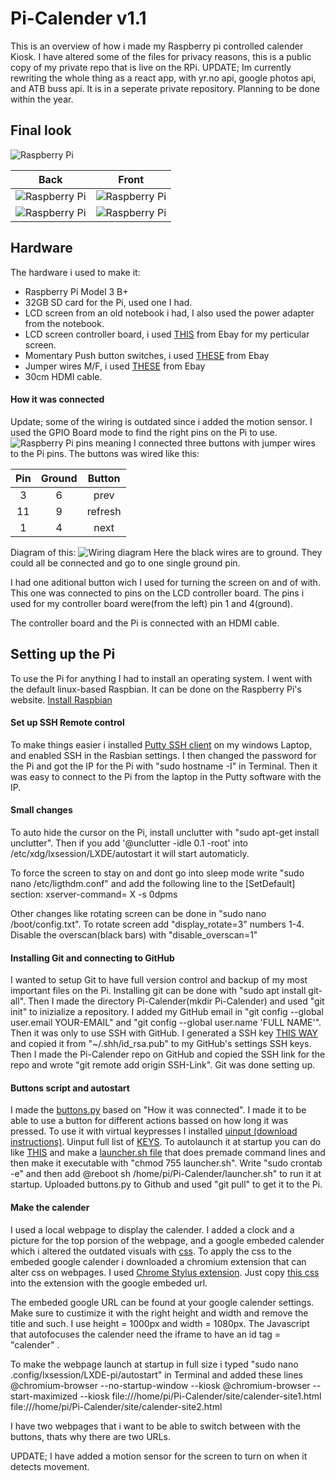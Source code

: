 # Pi-Calender v1.1
This is an overview of how i made my Raspberry pi controlled calender Kiosk. I have altered some of the files for privacy reasons, this is a public copy of my private repo that is live on the RPi.
UPDATE; Im currently rewriting the whole thing as a react app, with yr.no api, google photos api, and ATB buss api. It is in a seperate private repository. Planning to be done within the year.

## Final look

![Raspberry Pi](/info-files/final/front.jpg "Front")

Back             |  Front
:-------------------------:|:-------------------------:
![Raspberry Pi](/info-files/final/side.jpg "Side with buttons")  |  ![Raspberry Pi](/info-files/final/sensor.jpg "Front with sensor")
![Raspberry Pi](/info-files/final/back.jpg "Back with wiring") | ![Raspberry Pi](/info-files/final/calender.jpg "the calender")


## Hardware
The hardware i used to make it:
* Raspberry Pi Model 3 B+
* 32GB SD card for the Pi, used one I had.
* LCD screen from an old notebook i had, I also used the power adapter from the notebook.
* LCD screen controller board, i used [THIS](https://www.ebay.com/itm/HDMI-DVI-VGA-AUDIO-LCD-Controller-Board-for-N173HGE-L21-1920-1080-DIY-PC-Monitor/360796326496?ssPageName=STRK%3AMEBIDX%3AIT&_trksid=p2060353.m1438.l2649) from Ebay for my perticular screen.
* Momentary Push button switches, i used [THESE](https://www.ebay.com/itm/5pcs-Waterproof-Push-Button-Momentary-Horn-Switch-Start-Metal-16mm-max-250V-3A-/232259034032?hash=item3613b79bb0) from Ebay
* Jumper wires M/F, i used [THESE](https://www.ebay.com/itm/40pc-Breadboard-Dupont-Jump-Wire-M-M-M-F-F-F-10-20-30cm-Jumper-Cable-Lead-2-54mm-/202127939692?var=&hash=item0) from Ebay
* 30cm HDMI cable.

#### How it was connected
Update; some of the wiring is outdated since i added the motion sensor.
I used the GPIO Board mode to find the right pins on the Pi to use.
![Raspberry Pi pins meaning](/info-files/pi-board-layout.png "Pi pins meaning")
I connected three buttons with jumper wires to the Pi pins. The buttons was wired like this:

|  Pin  | Ground     | Button  |
|:-----:|:----------:|:-------:|
| 3     | 6          | prev    |
| 11    | 9          | refresh |
| 1     | 4          | next    |

Diagram of this:
![Wiring diagram](/info-files/buttons-wiring.png "wiring")
Here the black wires are to ground. They could all be connected and go to one single ground pin.

I had one aditional button wich I used for turning the screen on and of with. This one was connected to pins on the LCD controller board. The pins i used for my controller board were(from the left) pin 1 and 4(ground).

The controller board and the Pi is connected with an HDMI cable.

## Setting up the Pi
To use the Pi for anything I had to install an operating system. I went with the default linux-based Raspbian. It can be done on the Raspberry Pi's website. [Install Raspbian](https://www.raspberrypi.org/documentation/installation/installing-images/)

#### Set up SSH Remote control
To make things easier i installed [Putty SSH client](https://www.putty.org) on my windows Laptop, and enabled SSH in the Rasbian settings. I then changed the password for the Pi and got the IP for the Pi with "sudo hostname -I" in Terminal. Then it was easy to connect to the Pi from the laptop in the Putty software with the IP.

#### Small changes
To auto hide the cursor on the Pi, install unclutter with "sudo apt-get install unclutter". Then if you add
'@unclutter -idle 0.1 -root' into /etc/xdg/lxsession/LXDE/autostart
it will start automaticly.

To force the screen to stay on and dont go into sleep mode write 
"sudo nano /etc/ligthdm.conf" 
and add the following line to the [SetDefault] section:
xserver-command= X -s 0dpms

Other changes like rotating screen can be done in "sudo nano /boot/config.txt".
To rotate screen add "display_rotate=3" numbers 1-4.
Disable the overscan(black bars) with "disable_overscan=1"

#### Installing Git and connecting to GitHub
I wanted to setup Git to have full version control and backup of my most important files on the Pi. Installing git can be done with "sudo apt install git-all". Then I made the directory Pi-Calender(mkdir Pi-Calender) and used "git init" to inizialize a repository. I added my GitHub email in "git config --global user.email YOUR-EMAIL" and "git config --global user.name 'FULL NAME'". Then it was only to use SSH with GitHub. I generated a SSH key [THIS WAY](https://help.github.com/articles/working-with-ssh-key-passphrases/#platform-mac) and copied it from "~/.shh/id_rsa.pub" to my GitHub's settings SSH keys. Then I made the Pi-Calender repo on GitHub and copied the SSH link for the repo and wrote "git remote add origin SSH-Link". Git was done setting up.

#### Buttons script and autostart
I made the [buttons.py](/buttons.py "buttons script") based on "How it was connected". I made it to be able to use a button for different actions bassed on how long it was pressed. To use it with virtual keypresses I installed [uinput (download instructions)](http://tjjr.fi/sw/python-uinput/). Uinput full list of [KEYS](https://github.com/torvalds/linux/blob/master/include/uapi/linux/input-event-codes.h#L74). To autolaunch it at startup you can do like [THIS](https://www.instructables.com/id/Raspberry-Pi-Launch-Python-script-on-startup/) and make a [launcher.sh file](/launcher.sh) that does premade command lines and then make it executable with "chmod 755 launcher.sh". Write "sudo crontab -e" and then add @reboot sh /home/pi/Pi-Calender/launcher.sh" to run it at startup. Uploaded buttons.py to Github and used "git pull" to get it to the Pi.

#### Make the calender
I used a local webpage to display the calender. I added a clock and a picture for the top porsion of the webpage, and a google embeded calender which i altered the outdated visuals with [css](/site/calender-skin.cs). To apply the css to the embeded google calender i downloaded a chromium extension that can alter css on webpages. I used [Chrome Stylus extension](https://chrome.google.com/webstore/detail/stylus/clngdbkpkpeebahjckkjfobafhncgmne). Just copy [this css](/site/calender-skin.cs) into the extension with the google embeded url.

The embeded google URL can be found at your google calender settings. Make sure to custimize it with the right height and width and remove the title and such. I use height = 1000px and width = 1080px. The Javascript that autofocuses the calender need the iframe to have an id tag = "calender" .

To make the webpage launch at startup in full size i typed "sudo nano .config/lxsession/LXDE-pi/autostart" in Terminal and added these lines
@chromium-browser --no-startup-window --kiosk
@chromium-browser  --start-maximized --kiosk  file:///home/pi/Pi-Calender/site/calender-site1.html file:///home/pi/Pi-Calender/site/calender-site2.html

I have two webpages that i want to be able to switch between with the buttons, thats why there are two URLs.

UPDATE; I have added a motion sensor for the screen to turn on when it detects movement.
